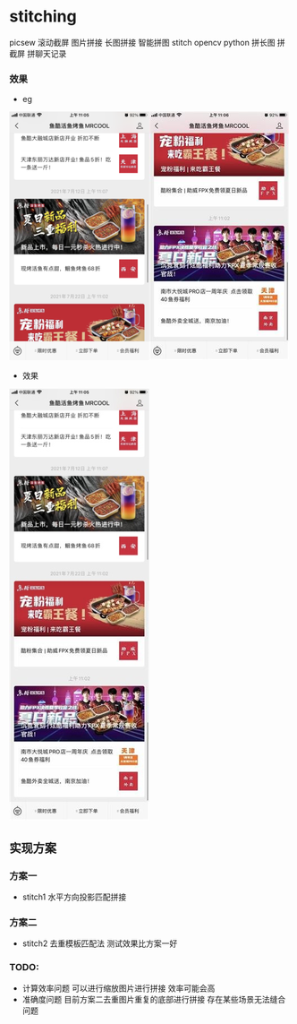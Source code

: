 # stitching
picsew 滚动截屏 图片拼接 长图拼接 智能拼图 stitch opencv python 拼长图  拼截屏 拼聊天记录

### 效果
- eg

![image1](./imgs/1.jpg)![image2](./imgs/2.jpg)

- 效果

![result](./result/1.jpg)

## 实现方案
### 方案一
- stitch1 水平方向投影匹配拼接

### 方案二
- stitch2 去重模板匹配法 测试效果比方案一好

### TODO:
- 计算效率问题 可以进行缩放图片进行拼接 效率可能会高
- 准确度问题 目前方案二去重图片重复的底部进行拼接 存在某些场景无法缝合问题